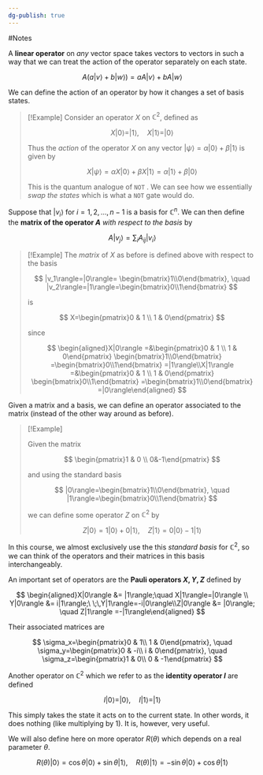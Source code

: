 ```yaml
---
dg-publish: true
---
```

#Notes 

A **linear operator** on _any_ vector space takes vectors to vectors in such a way that we can treat the action of the operator separately on each state.

$$ A(a|v\rangle+b|w\rangle)=aA|v\rangle + bA|w\rangle $$

We can define the action of an operator by how it changes a set of basis states.

> [!Example]
> Consider an operator $X$ on $\mathbb{C} ^2$, defined as
> 
> $$ X|0\rangle=|1\rangle, \quad X|1\rangle =|0\rangle $$
> 
> Thus the _action_ of the operator $X$ on any vector $|\psi\rangle=\alpha|0\rangle +\beta |1\rangle$ is given by
> 
> $$ X|\psi\rangle = \alpha X|0\rangle+\beta X|1\rangle=\alpha|1\rangle +\beta |0\rangle $$
> 
> This is the quantum analogue of `NOT` . We can see how we essentially _swap the states_ which is what a `NOT` gate would do.

Suppose that $|v_i\rangle$ for $i=1,2,\dots,n-1$ is a basis for $\mathbb{C} ^n$. We can then define the **matrix of the operator $A$** _with respect to the basis_ by

$$ A|v_j\rangle =\sum_i A_{ij}|v_i\rangle $$

> [!Example]
> The _matrix_ of $X$ as before is defined above with respect to the basis
> 
> $$ |v_1\rangle=|0\rangle= \begin{bmatrix}1\\0\end{bmatrix}, \quad |v_2\rangle=|1\rangle=\begin{bmatrix}0\\1\end{bmatrix} $$
> 
> is
> 
> $$ X=\begin{pmatrix}0 & 1 \\ 1 & 0\end{pmatrix} $$
> 
> since
> 
> $$ \begin{aligned}X|0\rangle =&\begin{pmatrix}0 & 1 \\ 1 & 0\end{pmatrix} \begin{bmatrix}1\\0\end{bmatrix} =\begin{bmatrix}0\\1\end{bmatrix} =|1\rangle\\X|1\rangle =&\begin{pmatrix}0 & 1 \\ 1 & 0\end{pmatrix} \begin{bmatrix}0\\1\end{bmatrix} =\begin{bmatrix}1\\0\end{bmatrix} =|0\rangle\end{aligned} $$
> 


Given a matrix and a basis, we can define an operator associated to the matrix (instead of the other way around as before).


> [!Example]
> 
> Given the matrix
> 
> $$ \begin{pmatrix}1 & 0 \\ 0&-1\end{pmatrix} $$
> 
> and using the standard basis
> 
> $$ |0\rangle=\begin{bmatrix}1\\0\end{bmatrix}, \quad |1\rangle=\begin{bmatrix}0\\1\end{bmatrix} $$
> 
> we can define some operator $Z$ on $\mathbb{C} ^2$ by
> 
> $$ Z|0\rangle=1|0\rangle+0|1\rangle,\quad Z|1\rangle=0|0\rangle-1|1\rangle $$
> 
> 

In this course, we almost exclusively use the this _standard basis_ for $\mathbb{C} ^2$, so we can think of the operators and their matrices in this basis interchangeably.

An important set of operators are the **Pauli operators $X,Y,Z$** defined by

$$ \begin{aligned}X|0\rangle &= |1\rangle;\quad X|1\rangle=|0\rangle \\ Y|0\rangle &= i|1\rangle;\ \;\,Y|1\rangle=-i|0\rangle\\Z|0\rangle &= |0\rangle; \quad Z|1\rangle =-|1\rangle\end{aligned} $$

Their associated matrices are

$$ \sigma_x=\begin{pmatrix}0 & 1\\ 1 & 0\end{pmatrix}, \quad \sigma_y=\begin{pmatrix}0 & -i\\ i & 0\end{pmatrix}, \quad \sigma_z=\begin{pmatrix}1 & 0\\ 0 & -1\end{pmatrix} $$

Another operator on $\mathbb{C} ^2$ which we refer to as the **identity operator $I$** are defined

$$ I|0\rangle=|0\rangle, \quad I|1\rangle=|1\rangle $$

This simply takes the state it acts on to the current state. In other words, it does nothing (like multiplying by 1). It is, however, very useful.

We will also define here on more operator $R(\theta)$ which depends on a real parameter $\theta$.

$$
R(\theta)|0\rangle=\cos \theta|0\rangle+\sin\theta|1\rangle, \quad R(\theta)|1\rangle =-\sin\theta|0\rangle+\cos\theta|1\rangle
$$